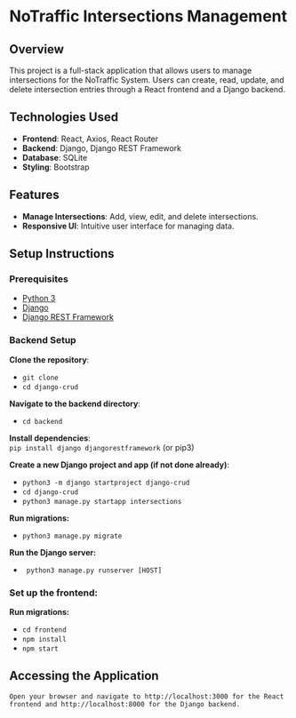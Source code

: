 # NoTraffic Intersections Management

## Overview

This project is a full-stack application that allows users to manage intersections for the NoTraffic System. Users can create, read, update, and delete intersection entries through a React frontend and a Django backend.

## Technologies Used

- **Frontend**: React, Axios, React Router
- **Backend**: Django, Django REST Framework
- **Database**: SQLite 
- **Styling**: Bootstrap

## Features

- **Manage Intersections**: Add, view, edit, and delete intersections.
- **Responsive UI**: Intuitive user interface for managing data.

## Setup Instructions

### Prerequisites

- [Python 3](https://www.python.org/downloads/)
- [Django](https://www.djangoproject.com/) 
- [Django REST Framework](https://www.django-rest-framework.org/)

### Backend Setup

**Clone the repository**:  
- `git clone`  
- `cd django-crud`

**Navigate to the backend directory**:  
- `cd backend`

**Install dependencies**:  
`pip install django djangorestframework` (or pip3)

**Create a new Django project and app (if not done already)**:  
- `python3 -m django startproject django-crud`  
- `cd django-crud`
- `python3 manage.py startapp intersections`

**Run migrations:**
- `python3 manage.py migrate`

**Run the Django server:**
- ` python3 manage.py runserver [HOST]`

### Set up the frontend:

**Run migrations:**
- `cd frontend`
- `npm install`
- `npm start`

## Accessing the Application
`Open your browser and navigate to
 http://localhost:3000 for the React frontend and
  http://localhost:8000 for the Django backend.
 `
